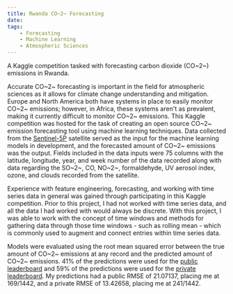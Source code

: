 ```yaml
---
title: Rwanda CO~2~ Forecasting
date: 
tags: 
    - Forecasting
    - Machine Learning
    - Atmospheric Sciences
---
```


A Kaggle competition tasked with forecasting carbon dioxide (CO~2~) emissions in Rwanda.

<!--more-->

<!--INSERT IMAGE WHEN YOU GET HOME-->

Accurate CO~2~ forecasting is important in the field for atmospheric sciences as it allows for climate change understanding and mitigation. Europe and North America both have systems in place to easily monitor CO~2~ emissions; however, in Africa, these systems aren't as prevalent, making it currently difficult to monitor CO~2~ emissions. This Kaggle competition was hosted for the task of creating an open source CO~2~ emission forecasting tool using machine learning techniques. Data collected from the [Sentinel-5P](https://sentinels.copernicus.eu/web/sentinel/missions/sentinel-5p) satellite served as the input for the machine learning models in development, and the forecasted amount of CO~2~ emissions was the output. Fields included in the data inputs were 75 columns with the latitude, longitude, year, and week number of the data recorded along with data regarding the SO~2~, CO, NO~2~, formaldehyde, UV aerosol index, ozone, and clouds recorded from the satellite.

Experience with feature engineering, forecasting, and working with time series data in general was gained through participating in this Kaggle competition. Prior to this project, I had not worked with time series data, and all the data I had worked with would always be discrete. With this project, I was able to work with the concept of time windows and methods for gathering data through those time windows - such as rolling mean - which is commonly used to augment and connect entries within time series data.

Models were evaluated using the root mean squared error between the true amount of CO~2~ emissions at any record and the predicted amount of CO~2~ emissions. 41% of the predictions were used for the [public leaderboard](https://www.kaggle.com/competitions/playground-series-s3e20/leaderboard?tab=public) and 59% of the predictions were used for the [private leaderboard](https://www.kaggle.com/competitions/playground-series-s3e20/leaderboard?). My predictions had a public RMSE of 21.07137, placing me at 169/1442, and a private RMSE of 13.42658, placing me at 241/1442.